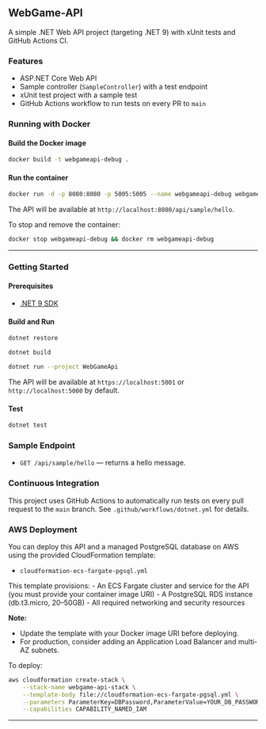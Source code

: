 ## WebGame-API

A simple .NET Web API project (targeting .NET 9) with xUnit tests and GitHub Actions CI.

### Features
- ASP.NET Core Web API
- Sample controller (`SampleController`) with a test endpoint
- xUnit test project with a sample test
- GitHub Actions workflow to run tests on every PR to `main`


### Running with Docker

#### Build the Docker image
```bash
docker build -t webgameapi-debug .
```

#### Run the container
```bash
docker run -d -p 8080:8080 -p 5005:5005 --name webgameapi-debug webgameapi-debug
```

The API will be available at `http://localhost:8080/api/sample/hello`.

To stop and remove the container:
```bash
docker stop webgameapi-debug && docker rm webgameapi-debug
```

---

### Getting Started

#### Prerequisites
- [.NET 9 SDK](https://dotnet.microsoft.com/en-us/download/dotnet/9.0)

#### Build and Run
```bash
dotnet restore

dotnet build

dotnet run --project WebGameApi
```

The API will be available at `https://localhost:5001` or `http://localhost:5000` by default.

#### Test
```bash
dotnet test
```

### Sample Endpoint

- `GET /api/sample/hello` — returns a hello message.

### Continuous Integration

This project uses GitHub Actions to automatically run tests on every pull request to the `main` branch. See `.github/workflows/dotnet.yml` for details.

### AWS Deployment

You can deploy this API and a managed PostgreSQL database on AWS using the provided CloudFormation template:

- `cloudformation-ecs-fargate-pgsql.yml`

This template provisions:
	- An ECS Fargate cluster and service for the API (you must provide your container image URI)
	- A PostgreSQL RDS instance (db.t3.micro, 20–50GB)
	- All required networking and security resources

**Note:**
- Update the template with your Docker image URI before deploying.
- For production, consider adding an Application Load Balancer and multi-AZ subnets.

To deploy:
```bash
aws cloudformation create-stack \
	--stack-name webgame-api-stack \
	--template-body file://cloudformation-ecs-fargate-pgsql.yml \
	--parameters ParameterKey=DBPassword,ParameterValue=YOUR_DB_PASSWORD \
	--capabilities CAPABILITY_NAMED_IAM
```

---